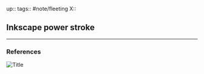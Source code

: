 up::
tags:: #note/fleeting 
X:: 

## Inkscape power stroke



---

### References

![Title](https://youtu.be/tO4geFRpLXc)